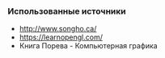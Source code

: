 

### Использованные источники
* http://www.songho.ca/
* https://learnopengl.com/
* Книга Порева - Компьютерная графика